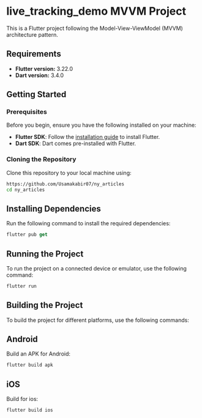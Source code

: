# live_tracking_demo MVVM Project

This is a Flutter project following the Model-View-ViewModel (MVVM) architecture pattern.


## Requirements

- **Flutter version:** 3.22.0
- **Dart version:** 3.4.0

## Getting Started

### Prerequisites

Before you begin, ensure you have the following installed on your machine:

- **Flutter SDK**: Follow the [installation guide](https://flutter.dev/docs/get-started/install) to install Flutter.
- **Dart SDK**: Dart comes pre-installed with Flutter.

### Cloning the Repository

Clone this repository to your local machine using:

```sh
https://github.com/Usamakabir07/ny_articles
cd ny_articles

```
## Installing Dependencies
Run the following command to install the required dependencies:
```dart
flutter pub get
```
## Running the Project
To run the project on a connected device or emulator, use the following command:
```dart
flutter run
```

## Building the Project
To build the project for different platforms, use the following commands:

## Android
Build an APK for Android:
```dart
flutter build apk
```

## iOS
Build for ios:
```dart
flutter build ios
```